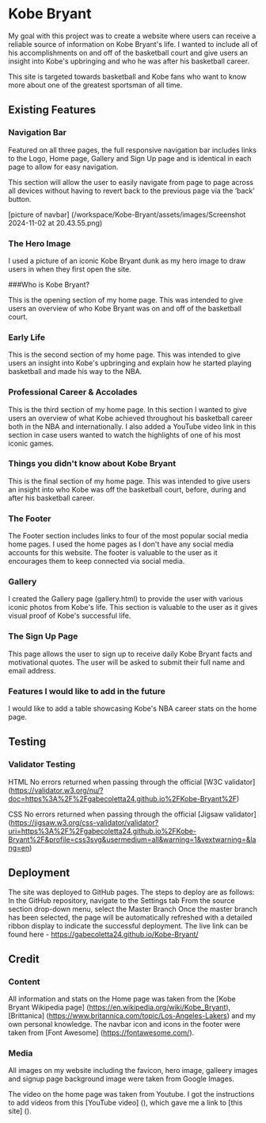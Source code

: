 # Kobe Bryant

My goal with this project was to create a website where users can receive a reliable source of information on Kobe Bryant's life. I wanted to include all of his accomplishments on and off of the basketball court and give users an insight into Kobe's upbringing and who he was after his basketball career.

This site is targeted towards basketball and Kobe fans who want to know more about one of the greatest sportsman of all time.

## Existing Features

### Navigation Bar

Featured on all three pages, the full responsive navigation bar includes links to the Logo, Home page, Gallery and Sign Up page and is identical in each page to allow for easy navigation.

This section will allow the user to easily navigate from page to page across all devices without having to revert back to the previous page via the ‘back’ button.

[picture of navbar] (/workspace/Kobe-Bryant/assets/images/Screenshot 2024-11-02 at 20.43.55.png)

### The Hero Image

I used a picture of an iconic Kobe Bryant dunk as my hero image to draw users in when they first open the site.

###Who is Kobe Bryant?

This is the opening section of my home page. This was intended to give users an overview of who Kobe Bryant was on and off of the basketball court.

### Early Life

This is the second section of my home page. This was intended to give users an insight into Kobe's upbringing and explain how he started playing basketball and made his way to the NBA.

### Professional Career & Accolades

This is the third section of my home page. In this section I wanted to give users an overview of what Kobe achieved throughout his basketball career both in the NBA and internationally. I also added a YouTube video link in this section in case users wanted to watch the highlights of one of his most iconic games.

### Things you didn't know about Kobe Bryant

This is the final section of my home page. This was intended to give users an insight into who Kobe was off the basketball court, before, during and after his basketball career.

### The Footer

The Footer section includes links to four of the most popular social media home pages. I used the home pages as I don't have any social media accounts for this website. The footer is valuable to the user as it encourages them to keep connected via social media.

### Gallery

I created the Gallery page (gallery.html) to provide the user with various iconic photos from Kobe's life. This section is valuable to the user as it gives visual proof of Kobe's successful life.

### The Sign Up Page

This page allows the user to sign up to receive daily Kobe Bryant facts and motivational quotes. The user will be asked to submit their full name and email address.

### Features I would like to add in the future

I would like to add a table showcasing Kobe's NBA career stats on the home page.

## Testing

### Validator Testing

HTML
No errors returned when passing through the official [W3C validator] (https://validator.w3.org/nu/?doc=https%3A%2F%2Fgabecoletta24.github.io%2FKobe-Bryant%2F)

CSS
No errors returned when passing through the official [Jigsaw validator] (https://jigsaw.w3.org/css-validator/validator?uri=https%3A%2F%2Fgabecoletta24.github.io%2FKobe-Bryant%2F&profile=css3svg&usermedium=all&warning=1&vextwarning=&lang=en)

## Deployment

The site was deployed to GitHub pages. The steps to deploy are as follows:
In the GitHub repository, navigate to the Settings tab
From the source section drop-down menu, select the Master Branch
Once the master branch has been selected, the page will be automatically refreshed with a detailed ribbon display to indicate the successful deployment.
The live link can be found here - https://gabecoletta24.github.io/Kobe-Bryant/

## Credit

### Content
All information and stats on the Home page was taken from the [Kobe Bryant Wikipedia page] (https://en.wikipedia.org/wiki/Kobe_Bryant), [Brittanica] (https://www.britannica.com/topic/Los-Angeles-Lakers) and my own personal knowledge.
The navbar icon and icons in the footer were taken from [Font Awesome] (https://fontawesome.com/).

### Media
All images on my website including the favicon, hero image, galleery images and signup page background image were taken from Google Images.

The video on the home page was taken from Youtube. I got the instructions to add videos from this [YouTube video] (), which gave me a link to [this site] (). 